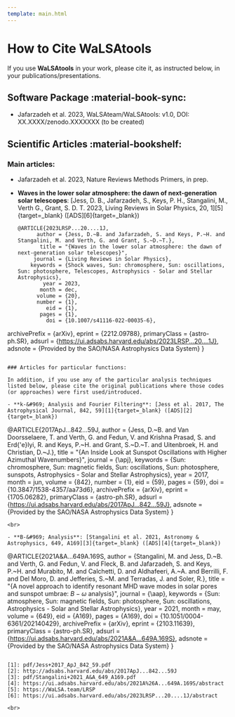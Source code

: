 ```yaml
---
template: main.html
---
```


# How to Cite WaLSAtools

If you use **WaLSAtools** in your work, please cite it, as instructed below, in your publications/presentations.

## Software Package :material-book-sync:

- Jafarzadeh et al. 2023, WaLSAteam/WaLSAtools: v1.0, DOI: XX.XXXX/zenodo.XXXXXXX (to be created)


## Scientific Articles :material-bookshelf:

### Main articles:

- Jafarzadeh et al. 2023, Nature Reviews Methods Primers, in prep.

- **Waves in the lower solar atmosphere: the dawn of next-generation solar telescopes**: [Jess, D. B., Jafarzadeh, S., Keys, P. H., Stangalini, M., Verth G., Grant, S. D. T. 2023, Living Reviews in Solar Physics, 20, 1][5]{target=_blank} ([ADS][6]{target=_blank})
  ```
  @ARTICLE{2023LRSP...20....1J,
        author = {Jess, D.~B. and Jafarzadeh, S. and Keys, P.~H. and Stangalini, M. and Verth, G. and Grant, S.~D.~T.},
         title = "{Waves in the lower solar atmosphere: the dawn of next-generation solar telescopes}",
       journal = {Living Reviews in Solar Physics},
      keywords = {Shock waves, Sun: chromosphere, Sun: oscillations, Sun: photosphere, Telescopes, Astrophysics - Solar and Stellar Astrophysics},
          year = 2023,
         month = dec,
        volume = {20},
        number = {1},
           eid = {1},
         pages = {1},
           doi = {10.1007/s41116-022-00035-6},
 archivePrefix = {arXiv},
        eprint = {2212.09788},
  primaryClass = {astro-ph.SR},
        adsurl = {https://ui.adsabs.harvard.edu/abs/2023LRSP...20....1J},
       adsnote = {Provided by the SAO/NASA Astrophysics Data System}
       }
  ```

### Articles for particular functions:

In addition, if you use any of the particular analysis techniques listed below, please cite the original publications where those codes (or approaches) were first used/introduced.

- **k-&#969; Analysis and Fourier Filtering**: [Jess et al. 2017, The Astrophysical Journal, 842, 59][1]{target=_blank} ([ADS][2]{target=_blank})
  ```
  @ARTICLE{2017ApJ...842...59J,
       author = {Jess, D.~B. and Van Doorsselaere, T. and Verth, G. and Fedun, V. and Krishna Prasad, S. and Erd{\'e}lyi, R. and Keys, P.~H. and Grant, S.~D.~T. and Uitenbroek, H. and Christian, D.~J.},
        title = "{An Inside Look at Sunspot Oscillations with Higher Azimuthal Wavenumbers}",
      journal = {\apj},
     keywords = {Sun: chromosphere, Sun: magnetic fields, Sun: oscillations, Sun: photosphere, sunspots, Astrophysics - Solar and Stellar Astrophysics},
         year = 2017,
        month = jun,
       volume = {842},
       number = {1},
          eid = {59},
        pages = {59},
          doi = {10.3847/1538-4357/aa73d6},
archivePrefix = {arXiv},
       eprint = {1705.06282},
 primaryClass = {astro-ph.SR},
       adsurl = {https://ui.adsabs.harvard.edu/abs/2017ApJ...842...59J},
      adsnote = {Provided by the SAO/NASA Astrophysics Data System}
      }
  ```
<br>

- **B-&#969; Analysis**: [Stangalini et al. 2021, Astronomy & Astrophysics, 649, A169][3]{target=_blank} ([ADS][4]{target=_blank})
  ```
  @ARTICLE{2021A&A...649A.169S,
         author = {Stangalini, M. and Jess, D.~B. and Verth, G. and Fedun, V. and Fleck, B. and Jafarzadeh, S. and Keys, P.~H. and Murabito, M. and Calchetti, D. and Aldhafeeri, A.~A. and Berrilli, F. and Del Moro, D. and Jefferies, S.~M. and Terradas, J. and Soler, R.},
          title = "{A novel approach to identify resonant MHD wave modes in solar pores and sunspot umbrae: $B-\omega$ analysis}",
        journal = {\aap},
       keywords = {Sun: atmosphere, Sun: magnetic fields, Sun: photosphere, Sun: oscillations, Astrophysics - Solar and Stellar Astrophysics},
           year = 2021,
          month = may,
         volume = {649},
            eid = {A169},
          pages = {A169},
            doi = {10.1051/0004-6361/202140429},
  archivePrefix = {arXiv},
         eprint = {2103.11639},
   primaryClass = {astro-ph.SR},
         adsurl = {https://ui.adsabs.harvard.edu/abs/2021A&A...649A.169S},
        adsnote = {Provided by the SAO/NASA Astrophysics Data System}
  }
  ``` 

  [1]: pdf/Jess+2017_ApJ_842_59.pdf
  [2]: http://adsabs.harvard.edu/abs/2017ApJ...842...59J
  [3]: pdf/Stangalini+2021_A&A_649_A169.pdf
  [4]: https://ui.adsabs.harvard.edu/abs/2021A%26A...649A.169S/abstract
  [5]: https://WaLSA.team/LRSP
  [6]: https://ui.adsabs.harvard.edu/abs/2023LRSP...20....1J/abstract

<br>
